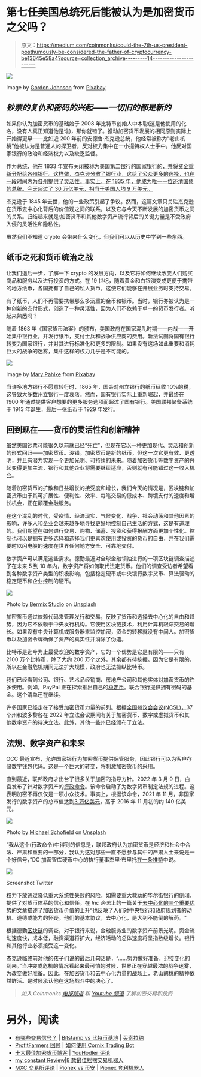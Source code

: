 # 第七任美国总统死后能被认为是加密货币之父吗？

> 原文：<https://medium.com/coinmonks/could-the-7th-us-president-posthumously-be-considered-the-father-of-cryptocurrency-be13645e58a4?source=collection_archive---------14----------------------->

![](img/75dd91ba6ea3cc12f36b3f0484e7e56a.png)

Image by [Gordon Johnson](https://pixabay.com/users/gdj-1086657/?utm_source=link-attribution&utm_medium=referral&utm_campaign=image&utm_content=4911162) from [Pixabay](https://pixabay.com/?utm_source=link-attribution&utm_medium=referral&utm_campaign=image&utm_content=4911162)

## ***钞票的复仇和密码的兴起——一切旧的都是新的***

如果你认为加密货币的基础始于 2008 年比特币创始人中本聪(这是他使用的化名，没有人真正知道他是谁)，那你就错了。推动加密货币发展的相同原则实际上开始得更早——比如近 200 年前的安德鲁·杰克逊总统，他经常被称为“老山核桃”他被认为是普通人的捍卫者，反对权力集中在一小撮特权人士手中。他反对国家银行的政治和经济权力以及缺乏监督。

作为总统，他在 1833 年宣布关闭被称为美国第二银行的国家银行的[，并将资金重新分配给各州银行。这样做，杰克逊分散了银行业，这给了公众更多的选择，也在一段时间内为各州提供了灵活性。事实上，在 1835 年，他成为唯一一位还清国债的总统。今天超过了 30 万亿美元，相当于美国人均 9 万美元。](https://www.history.com/this-day-in-history/andrew-jackson-shuts-down-second-bank-of-the-u-s)

杰克逊于 1845 年去世，他的一些政策引起了争议。然而，这篇文章只关注杰克逊在货币去中心化背后的价值观之间的联系，以及它与今天不断发展的加密货币之间的关系。归结起来就是:加密货币和其他数字资产流行背后的关键力量是不受政府入侵的灵活性和隐私性。

虽然我们不知道 crypto 会带来什么变化，但我们可以从历史中学到一些东西。

## **纸币之死和货币统治之战**

让我们退后一步，了解一下 crypto 的发展方向，以及它将如何继续改变人们购买商品和服务以及进行投资的方式。在 19 世纪，随着黄金和白银演变成更便于携带的地方纸币，各国拥有了自己的私人货币，这使它们能够在开展业务时支持交易。

有了纸币，人们不再需要携带那么多沉重的金币和银币。当时，银行券被认为是一种创新的支付形式，创造了一种灵活性，因为人们不依赖于单一的货币发行者。听起来熟悉吗？

随着 1863 年《国家货币法案》的颁布，美国政府在国家混乱时期——内战——开始集中银行业，并发行纸币，支付士兵和战争供应商的费用。新法试图将国有银行转变为国家银行，并对其进行标准化和更多的限制。如果没有这场如此重要和消耗巨大的战争的迷雾，集中这样的权力几乎是不可能的。

![](img/37d8827bd437c307342b2fe0ddcc6dee.png)

Image by [Mary Pahlke](https://pixabay.com/users/905513-905513/?utm_source=link-attribution&utm_medium=referral&utm_campaign=image&utm_content=1342115) from [Pixabay](https://pixabay.com/?utm_source=link-attribution&utm_medium=referral&utm_campaign=image&utm_content=1342115)

当许多地方银行不愿意转行时，1865 年，国会对州立银行的纸币征收 10%的税，这导致大多数州立银行一度衰落。然而，国有银行实际上重新崛起，并最终在 1900 年通过提供客户想要的更多服务选项而超过了国有银行。美国联邦储备系统于 1913 年诞生，最后一张纸币于 1929 年发行。

## **回到现在——货币的灵活性和创新精神**

虽然美国钞票可能很久以前就已经“死亡”，但现在它以一种更加现代、灵活和创新的形式回归——加密货币。没错。加密货币是新的纸币，但这一次它更有效、更透明，并且有潜力实现一个更加光明、可持续的未来。随着加密货币等数字资产的兴起变得更加主流，银行和其他企业将需要继续适应，否则就有可能错过这一收入机会。

随着加密货币的扩散和日益增长的接受度和增长，我们今天的情况是，区块链和加密货币由于其可扩展性、便利性、效率、每笔交易的低成本、跨境支付的速度和增长机会，正在颠覆金融服务。

在这个混乱的时代，受疫情、经济现实、气候变化、战争、社会动荡和其他因素的影响，许多人和企业会越来越多地寻找更好地控制自己生活的方式，这是有道理的。我们期望在如何进行交易、购物、储蓄、投资和获得报酬方面更加个性化。控制也可以是拥有更多选择和选择我们更喜欢使用或投资的货币的自由，并在我们需要时以闪电般的速度在世界任何地方安全、可靠地交付。

数字资产可以满足这些需求。德勤最近对全球金融领袖进行的一项区块链调查描述了在未来 5 到 10 年内，数字资产将如何取代法定货币。他们的调查受访者希望看到各种数字资产类型的积极影响，包括稳定硬币或中央银行数字货币、算法驱动的稳定硬币和企业控制的硬币。

![](img/d8c097543e351b22e1afd9ccb0dc1c9c.png)

Photo by [Bermix Studio](https://unsplash.com/@bermixstudio?utm_source=unsplash&utm_medium=referral&utm_content=creditCopyText) on [Unsplash](https://unsplash.com/s/photos/digital-currency?utm_source=unsplash&utm_medium=referral&utm_content=creditCopyText)

加密货币通过依赖代码来管理发行和交易，反映了货币和选择去中心化的自由和趋势，因为它不依赖于中央发行机构。它使用区块链技术，利用计算机跟踪交易的增长。如果没有中央计算机或服务器来监控加密，资金的转移就没有中间人。加密货币以及加密令牌确保了资产的真实性并消除了伪造。

比特币是迄今为止最受欢迎的数字资产，它的一个优势是它是有限的——只有 2100 万个比特币，除了大约 200 万个之外，其余都有待挖掘。因为它是有限的，所以在金融危机期间无法扩大规模，政府也无法操纵比特币。

我们已经看到公司、银行、艺术品经销商、房地产公司和其他实体对加密货币的许多使用。例如，PayPal 正在探索推出自己的[稳定币](https://www.bloomberg.com/news/articles/2022-01-07/paypal-is-exploring-launch-of-own-stablecoin-in-crypto-push)。联合银行提供拥有密码的基金。这个清单还在继续。

许多国家已经走在了接受加密货币力量的前列。根据[全国州议会会议(NCSL)，](https://www.ncsl.org/research/financial-services-and-commerce/cryptocurrency-2022-legislation.aspx)37 个州和波多黎各在 2022 年立法会议期间有关于加密货币、数字或虚拟货币和其他数字资产的待决立法。此外，其他一些州已经颁布了立法。

## **法规、数字资产和未来**

OCC 最近宣布，允许国家银行为加密货币提供保管服务，因此银行可以为客户存储数字钱包代码。这是一个巨大的转变，将刺激加密货币的采用。

直到最近，联邦政府才出台了很多关于加密的指导方针。2022 年 3 月 9 日，白宫发布了针对数字资产的[行政命令](https://www.whitehouse.gov/briefing-room/presidential-actions/2022/03/09/executive-order-on-ensuring-responsible-development-of-digital-assets/)。该命令启动了为数字货币制定法规的进程。这表明加密不再仅仅是一项小众技术。事实上，根据该命令，2021 年 11 月，非国家发行的数字资产的总市值达到[3 万亿美元](https://www.whitehouse.gov/briefing-room/presidential-actions/2022/03/09/executive-order-on-ensuring-responsible-development-of-digital-assets/)，高于 2016 年 11 月初的约 140 亿美元。

![](img/4a8d7caf1308165eb3c03585e89fb32b.png)

Photo by [Michael Schofield](https://unsplash.com/@coachpotatoes?utm_source=unsplash&utm_medium=referral&utm_content=creditCopyText) on [Unsplash](https://unsplash.com/s/photos/the-white-house?utm_source=unsplash&utm_medium=referral&utm_content=creditCopyText)

“我从这个(行政命令)中得到的信息是，联邦政府认为加密货币是经济和社会中合法、严肃和重要的一部分，我认为这对那些一直不愿参与其中的严肃人士来说是一个好信号，”DC 加密智库硬币中心的执行董事杰里·布里托[在一条推特](https://twitter.com/jerrybrito/status/1501583677112799232)中说。

![](img/f38636342ca56ee3c6409f3360c8021c.png)

Screenshot Twitter

权力下放通过降低重大系统性失败的风险，如需要重大救助的华尔街银行的倒闭，提供了对货币体系的信心和信任。在 *Inc 杂志*上的一篇关于[去中心化的三个重要优势](https://www.inc.com/kenny-kline/3-important-advantages-of-decentralization.html)的文章描述了加密货币价值的上升“也反映了人们对中央银行和政府规划者的动机、道德或能力的怀疑。他们的基本协议，去中心化，是大到不能倒的解药。"

根据德勤[区块链](https://www2.deloitte.com/us/en/insights/topics/understanding-blockchain-potential/global-blockchain-survey.html)的调查，对于银行来说，金融服务业的数字资产前景光明。资金流动速度快，成本低，融资渠道将扩大，经济活动的总体速度将呈指数级增长。银行和其他行业必须接受这一变化。

杰克逊临终前对他的孩子们说的最后几句话是，“……努力做好准备，迎接变化的到来。”当冲突或危机的情况看起来最可怕的时候，世界正在穿越最浓的战争迷雾，为改变做好准备。因此，在加密货币和去中心化力量的战场上，老山胡桃的精神依然鲜活。是时候承认他在这场战斗中的决心了。

> *加入 Coinmonks* [*电报频道*](https://t.me/coincodecap) *和* [*Youtube 频道*](https://www.youtube.com/c/coinmonks/videos) *了解加密交易和投资*

# 另外，阅读

*   [有哪些交易信号？](https://coincodecap.com/trading-signal) | [Bitstamp vs 比特币基地](https://coincodecap.com/bitstamp-coinbase) | [买索拉纳](https://coincodecap.com/buy-solana)
*   [ProfitFarmers 回顾](https://coincodecap.com/profitfarmers-review) | [如何使用 Cornix Trading Bot](https://coincodecap.com/cornix-trading-bot)
*   [十大最佳加密货币博客](https://coincodecap.com/best-cryptocurrency-blogs) | [YouHodler 评论](https://coincodecap.com/youhodler-review)
*   [my constant Review](https://coincodecap.com/myconstant-review)|[8 款最佳摇摆交易机器人](https://coincodecap.com/best-swing-trading-bots)
*   [MXC 交易所评论](/coinmonks/mxc-exchange-review-3af0ec1cba8c) | [Pionex vs 币安](https://coincodecap.com/pionex-vs-binance) | [Pionex 套利机器人](https://coincodecap.com/pionex-arbitrage-bot)
